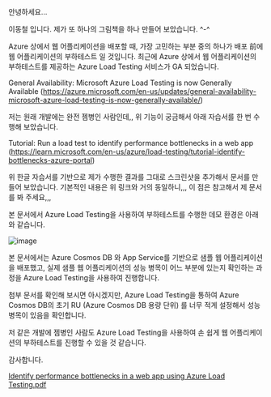 안녕하세요…

이동철 입니다. 제가 또 하나의 그림책을 하나 만들어 보았습니다. ^-^

Azure 상에서 웹 어플리케이션을 배포할 때, 가장 고민하는 부분 중의 하나가 배포 前에 웹 어플리케이션의 부하테스트 일 것입니다. 최근에 Azure 상에서 웹 어플리케이션의 부하테스트를 제공하는 Azure Load Testing 서비스가 GA 되었습니다.

General Availability: Microsoft Azure Load Testing is now Generally Available (https://azure.microsoft.com/en-us/updates/general-availability-microsoft-azure-load-testing-is-now-generally-available/)

저는 원래 개발에는 완전 젬병인 사람인데,, 위 기능이 궁금해서 아래 자습서를 한 번 수행해 보았습니다.

Tutorial: Run a load test to identify performance bottlenecks in a web app (https://learn.microsoft.com/en-us/azure/load-testing/tutorial-identify-bottlenecks-azure-portal)

위 한글 자습서를 기반으로 제가 수행한 결과를 그대로 스크린샷을 추가해서 문서를 만들어 보았습니다. 기본적인 내용은 위 링크와 거의 동일하니,,, 이 점은 참고해서 제 문서를 봐 주세요,,,

본 문서에서 Azure Load Testing을 사용하여 부하테스트를 수행한 데모 환경은 아래와 같습니다.

 ![image](https://user-images.githubusercontent.com/42400574/217408771-2b7e7eb7-308c-4290-9880-268fb008d1b8.png)

본 문서에서는 Azure Cosmos DB 와 App Service를 기반으로 샘플 웹 어플리케이션을 배포했고, 실제 샘플 웹 어플리케이션의 성능 병목이 어느 부분에 있는지 확인하는 과정을 Azure Load Testing을 사용하여 진행합니다.

첨부 문서를 확인해 보시면 아시겠지만, Azure Load Testing을 통하여 Azure Cosmos DB의 초기 RU (Azure Cosmos DB 용량 단위) 를 너무 적게 설정해서 성능 병목이 있음을 확인합니다.

저 같은 개발에 젬병인 사람도 Azure Load Testing을 사용하여 손 쉽게 웹 어플리케이션의 부하테스트를 진행할 수 있을 것 같습니다.

감사합니다.



[Identify performance bottlenecks in a web app using Azure Load Testing.pdf](https://github.com/dongclee/IdentifyperformancebottlenecksUsingAzureLoadTesting/files/10680913/Identify.performance.bottlenecks.in.a.web.app.using.Azure.Load.Testing.pdf)


